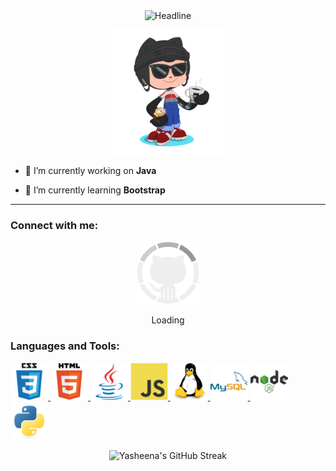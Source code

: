 <div align="center">
    <!-- Typing animation image -->
    <img 
        src="https://readme-typing-svg.herokuapp.com?color=%236FDA44&size=32&center=true&vCenter=true&width=600&height=50&lines=Hi+there+I'm+Niromi+%F0%9F%91%8B;" 
        alt="Headline" 
    />
</div>
<!--<h3 align="center">A passionate frontend developer from Sri Lanka</h3>-->
<p align="center">
   <div align=center>
        <img src="https://raw.githubusercontent.com/AhmedFathyDev/AhmedFathyDev/main/GitHub.png" alt="GitHub Octocat Drinking a Cup of Coffee" height="200">
    </div>
 <!-- <img src="https://github-readme-stats.vercel.app/api?username=NiromiKaumini&show_icons=true&theme=tokyonight" alt="Yasheena's GitHub stats" />-->
</p>

- 🔭 I’m currently working on **Java**

- 🌱 I’m currently learning **Bootstrap**
---
<h3 align="left">Connect with me:</h3>
<p align="left">
  <div align=center>
        <img src="https://raw.githubusercontent.com/AhmedFathyDev/AhmedFathyDev/main/GitHub.gif" alt="GitHub Octocat Logo" height="100">
        <p>Loading</p>
    </div>
</p>


<h3 align="left">Languages and Tools:</h3>

<p align="left"> <a href="https://www.w3schools.com/css/" target="_blank" rel="noreferrer"> <img src="https://raw.githubusercontent.com/devicons/devicon/master/icons/css3/css3-original-wordmark.svg"(https://github.com/tandpfun/skill-icons/blob/main/icons/CSS.svg) alt="css3" width="60" height="60"/> </a> <a href="https://www.w3.org/html/" target="_blank" rel="noreferrer"> <img src="https://raw.githubusercontent.com/devicons/devicon/master/icons/html5/html5-original-wordmark.svg" alt="html5" width="60" height="60"/> </a> <a href="https://www.java.com" target="_blank" rel="noreferrer"> <img src="https://raw.githubusercontent.com/devicons/devicon/master/icons/java/java-original.svg"(https://github.com/tandpfun/skill-icons/blob/main/icons/HTML.svg)(https://github.com/tandpfun/skill-icons/blob/main/icons/Java-Light.svg) alt="java" width="60" height="60"/> </a> <a href="https://developer.mozilla.org/en-US/docs/Web/JavaScript" target="_blank" rel="noreferrer"> <img src="https://raw.githubusercontent.com/devicons/devicon/master/icons/javascript/javascript-original.svg"(https://github.com/tandpfun/skill-icons/blob/main/icons/JavaScript.svg) alt="javascript" width="60" height="60"/> </a> <a href="https://www.linux.org/" target="_blank" rel="noreferrer"> <img src="https://raw.githubusercontent.com/devicons/devicon/master/icons/linux/linux-original.svg"(https://github.com/tandpfun/skill-icons/blob/main/icons/Linux-Light.svg) alt="linux" width="60" height="60"/> </a> <a href="https://www.mysql.com/" target="_blank" rel="noreferrer"> <img src="https://raw.githubusercontent.com/devicons/devicon/master/icons/mysql/mysql-original-wordmark.svg"(https://github.com/tandpfun/skill-icons/blob/main/icons/MySQL-Light.svg) alt="mysql" width="60" height="60"/> </a> <a href="https://nodejs.org" target="_blank" rel="noreferrer"> <img src="https://raw.githubusercontent.com/devicons/devicon/master/icons/nodejs/nodejs-original-wordmark.svg"(https://github.com/tandpfun/skill-icons/blob/main/icons/NodeJS-Light.svg) alt="nodejs" width="60" height="60"/> </a> <a href="https://www.python.org" target="_blank" rel="noreferrer"> <img src="https://raw.githubusercontent.com/devicons/devicon/master/icons/python/python-original.svg"(https://github.com/tandpfun/skill-icons/blob/main/icons/Python-Light.svg) alt="python" width="60" height="60"/> </a> </p>
<p align="center">
  <img src="https://github-readme-streak-stats.herokuapp.com/?user=NiromiKaumini&theme=tokyonight" alt="Yasheena's GitHub Streak" />
</p>
